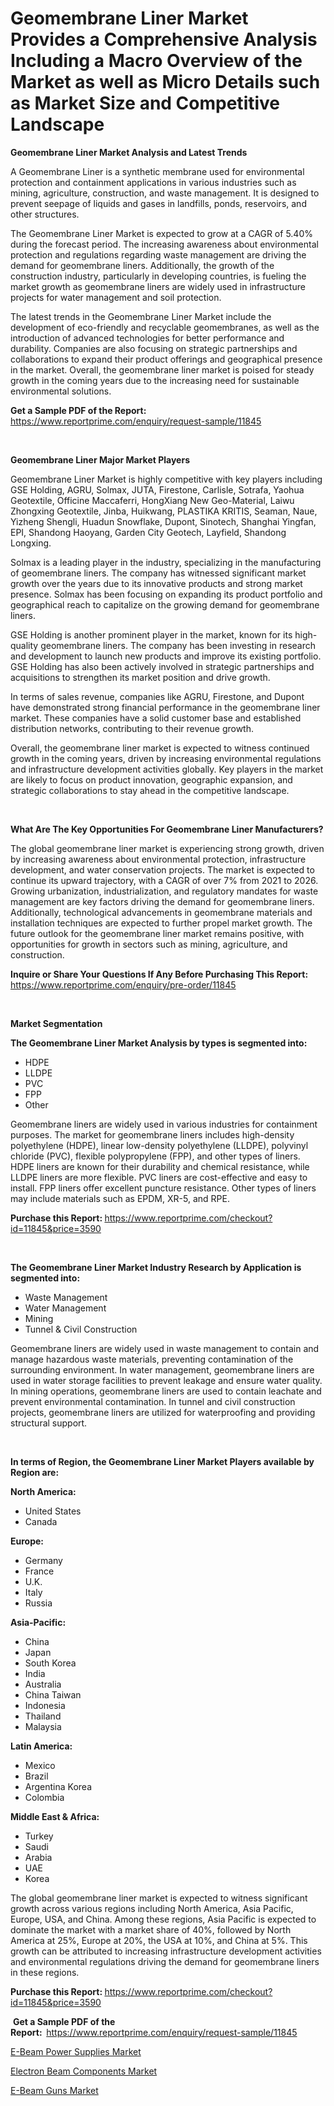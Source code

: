 <p><h1>Geomembrane Liner Market Provides a Comprehensive Analysis Including a Macro Overview of the Market as well as Micro Details such as Market Size and Competitive Landscape</h1></p><p><strong>Geomembrane Liner Market Analysis and Latest Trends</strong></p>
<p><p>A Geomembrane Liner is a synthetic membrane used for environmental protection and containment applications in various industries such as mining, agriculture, construction, and waste management. It is designed to prevent seepage of liquids and gases in landfills, ponds, reservoirs, and other structures.</p><p>The Geomembrane Liner Market is expected to grow at a CAGR of 5.40% during the forecast period. The increasing awareness about environmental protection and regulations regarding waste management are driving the demand for geomembrane liners. Additionally, the growth of the construction industry, particularly in developing countries, is fueling the market growth as geomembrane liners are widely used in infrastructure projects for water management and soil protection.</p><p>The latest trends in the Geomembrane Liner Market include the development of eco-friendly and recyclable geomembranes, as well as the introduction of advanced technologies for better performance and durability. Companies are also focusing on strategic partnerships and collaborations to expand their product offerings and geographical presence in the market. Overall, the geomembrane liner market is poised for steady growth in the coming years due to the increasing need for sustainable environmental solutions.</p></p>
<p><strong>Get a Sample PDF of the Report:&nbsp;</strong> <a href="https://www.reportprime.com/enquiry/request-sample/11845">https://www.reportprime.com/enquiry/request-sample/11845</a></p>
<p>&nbsp;</p>
<p><strong>Geomembrane Liner Major Market Players</strong></p>
<p><p>Geomembrane Liner Market is highly competitive with key players including GSE Holding, AGRU, Solmax, JUTA, Firestone, Carlisle, Sotrafa, Yaohua Geotextile, Officine Maccaferri, HongXiang New Geo-Material, Laiwu Zhongxing Geotextile, Jinba, Huikwang, PLASTIKA KRITIS, Seaman, Naue, Yizheng Shengli, Huadun Snowflake, Dupont, Sinotech, Shanghai Yingfan, EPI, Shandong Haoyang, Garden City Geotech, Layfield, Shandong Longxing.</p><p>Solmax is a leading player in the industry, specializing in the manufacturing of geomembrane liners. The company has witnessed significant market growth over the years due to its innovative products and strong market presence. Solmax has been focusing on expanding its product portfolio and geographical reach to capitalize on the growing demand for geomembrane liners.</p><p>GSE Holding is another prominent player in the market, known for its high-quality geomembrane liners. The company has been investing in research and development to launch new products and improve its existing portfolio. GSE Holding has also been actively involved in strategic partnerships and acquisitions to strengthen its market position and drive growth.</p><p>In terms of sales revenue, companies like AGRU, Firestone, and Dupont have demonstrated strong financial performance in the geomembrane liner market. These companies have a solid customer base and established distribution networks, contributing to their revenue growth.</p><p>Overall, the geomembrane liner market is expected to witness continued growth in the coming years, driven by increasing environmental regulations and infrastructure development activities globally. Key players in the market are likely to focus on product innovation, geographic expansion, and strategic collaborations to stay ahead in the competitive landscape.</p></p>
<p>&nbsp;</p>
<p><strong>What Are The Key Opportunities For Geomembrane Liner Manufacturers?</strong></p>
<p><p>The global geomembrane liner market is experiencing strong growth, driven by increasing awareness about environmental protection, infrastructure development, and water conservation projects. The market is expected to continue its upward trajectory, with a CAGR of over 7% from 2021 to 2026. Growing urbanization, industrialization, and regulatory mandates for waste management are key factors driving the demand for geomembrane liners. Additionally, technological advancements in geomembrane materials and installation techniques are expected to further propel market growth. The future outlook for the geomembrane liner market remains positive, with opportunities for growth in sectors such as mining, agriculture, and construction.</p></p>
<p><strong>Inquire or Share Your Questions If Any Before Purchasing This Report:</strong> <a href="https://www.reportprime.com/enquiry/pre-order/11845">https://www.reportprime.com/enquiry/pre-order/11845</a></p>
<p>&nbsp;</p>
<p><strong>Market Segmentation</strong></p>
<p><strong>The Geomembrane Liner Market Analysis by types is segmented into:</strong></p>
<p><ul><li>HDPE</li><li>LLDPE</li><li>PVC</li><li>FPP</li><li>Other</li></ul></p>
<p><p>Geomembrane liners are widely used in various industries for containment purposes. The market for geomembrane liners includes high-density polyethylene (HDPE), linear low-density polyethylene (LLDPE), polyvinyl chloride (PVC), flexible polypropylene (FPP), and other types of liners. HDPE liners are known for their durability and chemical resistance, while LLDPE liners are more flexible. PVC liners are cost-effective and easy to install. FPP liners offer excellent puncture resistance. Other types of liners may include materials such as EPDM, XR-5, and RPE.</p></p>
<p><strong>Purchase this Report:&nbsp;</strong><a href="https://www.reportprime.com/checkout?id=11845&price=3590">https://www.reportprime.com/checkout?id=11845&price=3590</a></p>
<p>&nbsp;</p>
<p><strong>The Geomembrane Liner Market Industry Research by Application is segmented into:</strong></p>
<p><ul><li>Waste Management</li><li>Water Management</li><li>Mining</li><li>Tunnel & Civil Construction</li></ul></p>
<p><p>Geomembrane liners are widely used in waste management to contain and manage hazardous waste materials, preventing contamination of the surrounding environment. In water management, geomembrane liners are used in water storage facilities to prevent leakage and ensure water quality. In mining operations, geomembrane liners are used to contain leachate and prevent environmental contamination. In tunnel and civil construction projects, geomembrane liners are utilized for waterproofing and providing structural support.</p></p>
<p>&nbsp;</p>
<p><strong>In terms of Region, the Geomembrane Liner Market Players available by Region are:</strong></p>
<p>
    <p> <strong> North America: </strong>
        <ul>
            <li>United States</li>
            <li>Canada</li>
        </ul>
        </p> 
    <p> <strong> Europe: </strong>
        <ul>
            <li>Germany</li>
            <li>France</li>
            <li>U.K.</li>
            <li>Italy</li>
            <li>Russia</li>
        </ul>
        </p> 
    <p> <strong> Asia-Pacific: </strong>
        <ul>
            <li>China</li>
            <li>Japan</li>
            <li>South Korea</li>
            <li>India</li>
            <li>Australia</li>
            <li>China Taiwan</li>
            <li>Indonesia</li>
            <li>Thailand</li>
            <li>Malaysia</li>
        </ul>
        </p> 
    <p> <strong> Latin America: </strong>
        <ul>
            <li>Mexico</li>
            <li>Brazil</li>
            <li>Argentina Korea</li>
            <li>Colombia</li>
        </ul>
        </p> 
    <p> <strong> Middle East & Africa: </strong>
        <ul>
            <li>Turkey</li>
            <li>Saudi</li>
            <li>Arabia</li>
            <li>UAE</li>
            <li>Korea</li>
        </ul>
    </p>
    </p>
<p><p>The global geomembrane liner market is expected to witness significant growth across various regions including North America, Asia Pacific, Europe, USA, and China. Among these regions, Asia Pacific is expected to dominate the market with a market share of 40%, followed by North America at 25%, Europe at 20%, the USA at 10%, and China at 5%. This growth can be attributed to increasing infrastructure development activities and environmental regulations driving the demand for geomembrane liners in these regions.</p></p>
<p><strong>Purchase this Report: </strong><a href="https://www.reportprime.com/checkout?id=11845&price=3590">https://www.reportprime.com/checkout?id=11845&price=3590</a></p>
<p>&nbsp;<strong>Get a Sample PDF of the Report:&nbsp;&nbsp;</strong><a href="https://www.reportprime.com/enquiry/request-sample/11845">https://www.reportprime.com/enquiry/request-sample/11845</a></p>
<p><strong></strong></p>
<p><p><a href="https://view.publitas.com/reportprime-1/e-beam-power-supplies-market-offer-valuable-insights-into-market-size-market-share-market-trends-and-projections-spanning-from-2023-to-2030/">E-Beam Power Supplies Market</a></p><p><a href="https://view.publitas.com/reportprime-1/electron-beam-components-market-provides-a-comprehensive-analysis-including-a-macro-overview-of-the-market-as-well-as-micro-details-such-as-market-size-and-competitive-landscape/">Electron Beam Components Market</a></p><p><a href="https://view.publitas.com/reportprime-1/global-e-beam-guns-market-size-and-market-trends-insights-and-projections-from-2023-to-2030/">E-Beam Guns Market</a></p></p>